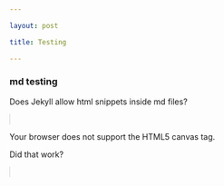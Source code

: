 ```yaml
---

layout: post

title: Testing

---
```


### md testing ###

Does Jekyll allow html snippets inside md files?

<canvas id="myCanvas" width="200" height="100" style="border:1px solid #d3d3d3;">

Your browser does not support the HTML5 canvas tag.</canvas>



<script>

var c = document.getElementById("myCanvas");

var ctx = c.getContext("2d");

ctx.beginPath();

ctx.arc(95,50,40,0,2*Math.PI);

ctx.stroke();

</script>

Did that work?
